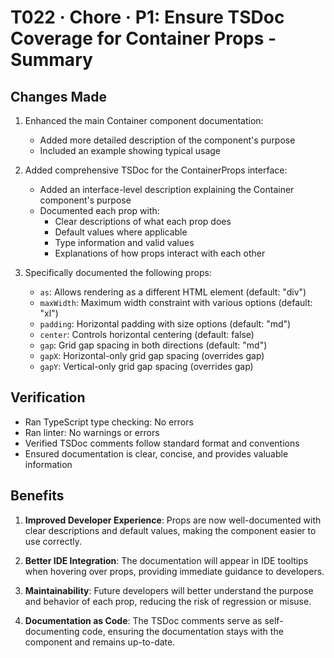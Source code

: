 # T022 · Chore · P1: Ensure TSDoc Coverage for Container Props - Summary

## Changes Made

1. Enhanced the main Container component documentation:
   - Added more detailed description of the component's purpose
   - Included an example showing typical usage

2. Added comprehensive TSDoc for the ContainerProps interface:
   - Added an interface-level description explaining the Container component's purpose
   - Documented each prop with:
     - Clear descriptions of what each prop does
     - Default values where applicable
     - Type information and valid values
     - Explanations of how props interact with each other

3. Specifically documented the following props:
   - `as`: Allows rendering as a different HTML element (default: "div")
   - `maxWidth`: Maximum width constraint with various options (default: "xl")
   - `padding`: Horizontal padding with size options (default: "md")
   - `center`: Controls horizontal centering (default: false)
   - `gap`: Grid gap spacing in both directions (default: "md")
   - `gapX`: Horizontal-only grid gap spacing (overrides gap)
   - `gapY`: Vertical-only grid gap spacing (overrides gap)

## Verification

- Ran TypeScript type checking: No errors
- Ran linter: No warnings or errors
- Verified TSDoc comments follow standard format and conventions
- Ensured documentation is clear, concise, and provides valuable information

## Benefits

1. **Improved Developer Experience**: Props are now well-documented with clear descriptions and default values, making the component easier to use correctly.

2. **Better IDE Integration**: The documentation will appear in IDE tooltips when hovering over props, providing immediate guidance to developers.

3. **Maintainability**: Future developers will better understand the purpose and behavior of each prop, reducing the risk of regression or misuse.

4. **Documentation as Code**: The TSDoc comments serve as self-documenting code, ensuring the documentation stays with the component and remains up-to-date.